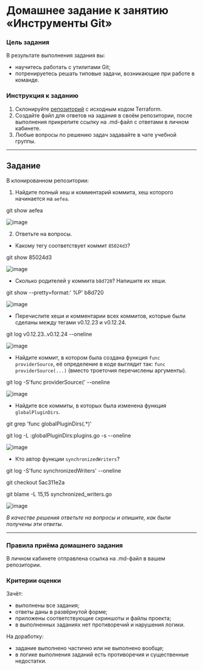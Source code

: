 # Домашнее задание к занятию «Инструменты Git»

### Цель задания

В результате выполнения задания вы:

* научитесь работать с утилитами Git;
* потренируетесь решать типовые задачи, возникающие при работе в команде. 

### Инструкция к заданию

1. Склонируйте [репозиторий](https://github.com/hashicorp/terraform) с исходным кодом Terraform.
2. Создайте файл для ответов на задания в своём репозитории, после выполнения прикрепите ссылку на .md-файл с ответами в личном кабинете.
3. Любые вопросы по решению задач задавайте в чате учебной группы.

------

## Задание

В клонированном репозитории:

1. Найдите полный хеш и комментарий коммита, хеш которого начинается на `aefea`.

git show aefea

![image](https://github.com/Belovant/git/assets/107868869/226ae7a7-771d-48ca-ba38-2e3a941c2a01)

2. Ответьте на вопросы.

* Какому тегу соответствует коммит `85024d3`?

git show 85024d3

![image](https://github.com/Belovant/git/assets/107868869/fa106536-3d82-4ee0-ab3a-99d03d2749b3)

* Сколько родителей у коммита `b8d720`? Напишите их хеши.

git show --pretty=format:' %P' b8d720

![image](https://github.com/Belovant/git/assets/107868869/9b3ed417-94b8-462c-b71c-3ef450f53c00)

* Перечислите хеши и комментарии всех коммитов, которые были сделаны между тегами  v0.12.23 и v0.12.24.

git log v0.12.23..v0.12.24 --oneline

![image](https://github.com/Belovant/git/assets/107868869/587a707c-8578-4db4-8d6d-1e8adb047f1a)

* Найдите коммит, в котором была создана функция `func providerSource`, её определение в коде выглядит так: `func providerSource(...)` (вместо троеточия перечислены аргументы).

git log -S'func providerSource(' --oneline

![image](https://github.com/Belovant/git/assets/107868869/bda2c4f4-fe15-4cae-9986-49792e511018)

* Найдите все коммиты, в которых была изменена функция `globalPluginDirs`.

git grep 'func globalPluginDirs(.*)'

git log -L :globalPluginDirs:plugins.go  -s --oneline

![image](https://github.com/Belovant/git/assets/107868869/23f9b45c-7f6a-485e-a768-b55aca4a4d3f)

* Кто автор функции `synchronizedWriters`?

git log -S'func synchronizedWriters' --oneline

git checkout 5ac311e2a

git blame -L 15,15 synchronized_writers.go

![image](https://github.com/Belovant/git/assets/107868869/0ba17e65-1d1b-4dd8-bcde-abc8666fdace)

*В качестве решения ответьте на вопросы и опишите, как были получены эти ответы.*

---

### Правила приёма домашнего задания

В личном кабинете отправлена ссылка на .md-файл в вашем репозитории.

### Критерии оценки

Зачёт:

* выполнены все задания;
* ответы даны в развёрнутой форме;
* приложены соответствующие скриншоты и файлы проекта;
* в выполненных заданиях нет противоречий и нарушения логики.

На доработку:

* задание выполнено частично или не выполнено вообще;
* в логике выполнения заданий есть противоречия и существенные недостатки.
